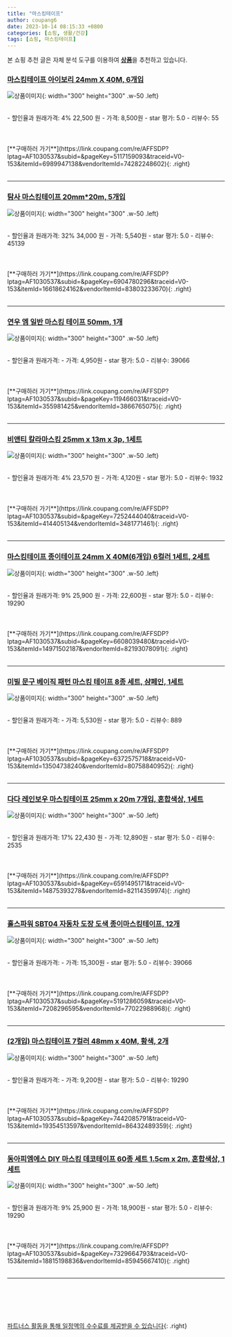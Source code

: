 ```yaml
---
title: "마스킹테이프"
author: coupang6
date: 2023-10-14 08:15:33 +0800
categories: [쇼핑, 생활/건강]
tags: [쇼핑, 마스킹테이프]
---
```


본 쇼핑 추천 글은 자체 분석 도구를 이용하여 [**상품**](https://link.coupang.com/a/bao1ui)을 추천하고 있습니다.

### [마스킹테이프 아이보리 24mm X 40M, 6개입](https://link.coupang.com/re/AFFSDP?lptag=AF1030537&subid=&pageKey=5117159093&traceid=V0-153&itemId=6989947138&vendorItemId=74282248602)

![상품이미지](https://thumbnail10.coupangcdn.com/thumbnails/remote/230x230ex/image/vendor_inventory/ad91/34e32e6f04606de505611202d3bb87c138e5930d3b927ba7fd4d23afc6ee.png){: width="300" height="300" .w-50 .left}


<br>
- 할인율과 원래가격: 4%  22,500   원
- 가격: 8,500원
- star 평가: 5.0
- 리뷰수: 55
<br>
<br>
<br>
<br>
[**구매하러 가기**](https://link.coupang.com/re/AFFSDP?lptag=AF1030537&subid=&pageKey=5117159093&traceid=V0-153&itemId=6989947138&vendorItemId=74282248602){: .right}
<br>
<br>

---

### [탐사 마스킹테이프 20mm*20m, 5개입](https://link.coupang.com/re/AFFSDP?lptag=AF1030537&subid=&pageKey=6904780296&traceid=V0-153&itemId=16618624162&vendorItemId=83803233670)

![상품이미지](https://thumbnail10.coupangcdn.com/thumbnails/remote/230x230ex/image/retail/images/6184330928861192-3c54b20c-025b-4a24-837c-03cefb10ede7.jpg){: width="300" height="300" .w-50 .left}


<br>
- 할인율과 원래가격: 32%  34,000   원
- 가격: 5,540원
- star 평가: 5.0
- 리뷰수: 45139
<br>
<br>
<br>
<br>
[**구매하러 가기**](https://link.coupang.com/re/AFFSDP?lptag=AF1030537&subid=&pageKey=6904780296&traceid=V0-153&itemId=16618624162&vendorItemId=83803233670){: .right}
<br>
<br>

---

### [연우 엠 일반 마스킹 테이프 50mm, 1개](https://link.coupang.com/re/AFFSDP?lptag=AF1030537&subid=&pageKey=119466031&traceid=V0-153&itemId=355981425&vendorItemId=3866765075)

![상품이미지](https://thumbnail6.coupangcdn.com/thumbnails/remote/230x230ex/image/retail/images/2018/08/01/14/1/62174559-eee1-49de-980c-934f945d93fd.jpg){: width="300" height="300" .w-50 .left}


<br>
- 할인율과 원래가격: 
- 가격: 4,950원
- star 평가: 5.0
- 리뷰수: 39066
<br>
<br>
<br>
<br>
[**구매하러 가기**](https://link.coupang.com/re/AFFSDP?lptag=AF1030537&subid=&pageKey=119466031&traceid=V0-153&itemId=355981425&vendorItemId=3866765075){: .right}
<br>
<br>

---

### [비앤티 칼라마스킹 25mm x 13m x 3p, 1세트](https://link.coupang.com/re/AFFSDP?lptag=AF1030537&subid=&pageKey=7252444040&traceid=V0-153&itemId=414405134&vendorItemId=3481771461)

![상품이미지](https://thumbnail8.coupangcdn.com/thumbnails/remote/230x230ex/image/product/image/vendoritem/2019/04/12/3481771461/6ca34601-a732-47c1-8970-96bb1130dd85.jpg){: width="300" height="300" .w-50 .left}


<br>
- 할인율과 원래가격: 4%  23,570   원
- 가격: 4,120원
- star 평가: 5.0
- 리뷰수: 1932
<br>
<br>
<br>
<br>
[**구매하러 가기**](https://link.coupang.com/re/AFFSDP?lptag=AF1030537&subid=&pageKey=7252444040&traceid=V0-153&itemId=414405134&vendorItemId=3481771461){: .right}
<br>
<br>

---

### [마스킹테이프 종이테이프 24mm X 40M(6개입) 6컬러 1세트, 2세트](https://link.coupang.com/re/AFFSDP?lptag=AF1030537&subid=&pageKey=6608039480&traceid=V0-153&itemId=14971502187&vendorItemId=82193078091)

![상품이미지](https://thumbnail9.coupangcdn.com/thumbnails/remote/230x230ex/image/vendor_inventory/727b/43065502a7422ab76a97d02428321adbba6a3e0a769b2aee180c1692e749.png){: width="300" height="300" .w-50 .left}


<br>
- 할인율과 원래가격: 9%  25,900   원
- 가격: 22,600원
- star 평가: 5.0
- 리뷰수: 19290
<br>
<br>
<br>
<br>
[**구매하러 가기**](https://link.coupang.com/re/AFFSDP?lptag=AF1030537&subid=&pageKey=6608039480&traceid=V0-153&itemId=14971502187&vendorItemId=82193078091){: .right}
<br>
<br>

---

### [미빌 문구 베이직 패턴 마스킹 테이프 8종 세트, 샴페인, 1세트](https://link.coupang.com/re/AFFSDP?lptag=AF1030537&subid=&pageKey=6372575718&traceid=V0-153&itemId=13504738240&vendorItemId=80758840952)

![상품이미지](https://thumbnail10.coupangcdn.com/thumbnails/remote/230x230ex/image/retail/images/4366481330236523-f300ab57-beb4-4257-aaf1-bf9115ce0ec3.jpg){: width="300" height="300" .w-50 .left}


<br>
- 할인율과 원래가격: 
- 가격: 5,530원
- star 평가: 5.0
- 리뷰수: 889
<br>
<br>
<br>
<br>
[**구매하러 가기**](https://link.coupang.com/re/AFFSDP?lptag=AF1030537&subid=&pageKey=6372575718&traceid=V0-153&itemId=13504738240&vendorItemId=80758840952){: .right}
<br>
<br>

---

### [다다 레인보우 마스킹테이프 25mm x 20m 7개입, 혼합색상, 1세트](https://link.coupang.com/re/AFFSDP?lptag=AF1030537&subid=&pageKey=6591495171&traceid=V0-153&itemId=14875393278&vendorItemId=82114359974)

![상품이미지](https://thumbnail7.coupangcdn.com/thumbnails/remote/230x230ex/image/retail/images/2569292542808403-8e684504-1e49-4441-b02e-a5b27c066db2.jpg){: width="300" height="300" .w-50 .left}


<br>
- 할인율과 원래가격: 17%  22,430   원
- 가격: 12,890원
- star 평가: 5.0
- 리뷰수: 2535
<br>
<br>
<br>
<br>
[**구매하러 가기**](https://link.coupang.com/re/AFFSDP?lptag=AF1030537&subid=&pageKey=6591495171&traceid=V0-153&itemId=14875393278&vendorItemId=82114359974){: .right}
<br>
<br>

---

### [홀스파워 SBT04 자동차 도장 도색 종이마스킹테이프, 12개](https://link.coupang.com/re/AFFSDP?lptag=AF1030537&subid=&pageKey=5191286059&traceid=V0-153&itemId=7208296595&vendorItemId=77022988968)

![상품이미지](https://thumbnail7.coupangcdn.com/thumbnails/remote/230x230ex/image/vendor_inventory/c2ac/b310a6d2b3742c5b3d587a87df66cab040f3f490943cf46117de2f363db1.jpg){: width="300" height="300" .w-50 .left}


<br>
- 할인율과 원래가격: 
- 가격: 15,300원
- star 평가: 5.0
- 리뷰수: 39066
<br>
<br>
<br>
<br>
[**구매하러 가기**](https://link.coupang.com/re/AFFSDP?lptag=AF1030537&subid=&pageKey=5191286059&traceid=V0-153&itemId=7208296595&vendorItemId=77022988968){: .right}
<br>
<br>

---

### [(2개입) 마스킹테이프 7컬러 48mm x 40M, 황색, 2개](https://link.coupang.com/re/AFFSDP?lptag=AF1030537&subid=&pageKey=7442085791&traceid=V0-153&itemId=19354513597&vendorItemId=86432489359)

![상품이미지](https://thumbnail6.coupangcdn.com/thumbnails/remote/230x230ex/image/vendor_inventory/e13a/d024d3ccdf89a49ad02a8671ac811a77c5c0bfba522e03a3f0745df93ff8.png){: width="300" height="300" .w-50 .left}


<br>
- 할인율과 원래가격: 
- 가격: 9,200원
- star 평가: 5.0
- 리뷰수: 19290
<br>
<br>
<br>
<br>
[**구매하러 가기**](https://link.coupang.com/re/AFFSDP?lptag=AF1030537&subid=&pageKey=7442085791&traceid=V0-153&itemId=19354513597&vendorItemId=86432489359){: .right}
<br>
<br>

---

### [동아피엠에스 DIY 마스킹 데코테이프 60종 세트 1.5cm x 2m, 혼합색상, 1세트](https://link.coupang.com/re/AFFSDP?lptag=AF1030537&subid=&pageKey=7329664793&traceid=V0-153&itemId=18815198836&vendorItemId=85945667410)

![상품이미지](https://thumbnail8.coupangcdn.com/thumbnails/remote/230x230ex/image/retail/images/2023/05/12/11/3/fe63f33c-6f58-4f09-baef-e5986b31d8ce.jpg){: width="300" height="300" .w-50 .left}


<br>
- 할인율과 원래가격: 9%  25,900   원
- 가격: 18,900원
- star 평가: 5.0
- 리뷰수: 19290
<br>
<br>
<br>
<br>
[**구매하러 가기**](https://link.coupang.com/re/AFFSDP?lptag=AF1030537&subid=&pageKey=7329664793&traceid=V0-153&itemId=18815198836&vendorItemId=85945667410){: .right}
<br>
<br>

---
<br><br><br><br><br> [파트너스 활동을 통해 일정액의 수수료를 제공받을 수 있습니다](https://link.coupang.com/a/bao1ui){: .right}
